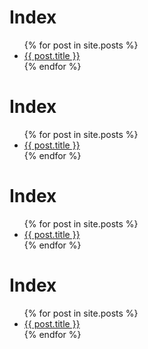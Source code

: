 # Index
<ul>
  {% for post in site.posts %}
    <li>
      <a href="EvoAgent{{ post.url }}">{{ post.title }}</a>
    </li>
  {% endfor %}
</ul>


# Index
<ul>
  {% for post in site.posts %}
    <li>
      <a href="EvoAgent/{{ post.url }}">{{ post.title }}</a>
    </li>
  {% endfor %}
</ul>


# Index
<ul>
  {% for post in site.posts %}
    <li>
      <a href="EvoAgent\{{ post.url }}">{{ post.title }}</a>
    </li>
  {% endfor %}
</ul>


# Index
<ul>
  {% for post in site.posts %}
    <li>
      <a href="{{base.url}}{{ post.url }}">{{ post.title }}</a>
    </li>
  {% endfor %}
</ul>
